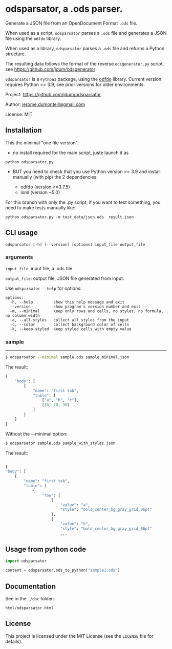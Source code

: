 # odsparsator, a .ods parser.

Generate a JSON file from an OpenDocument Format `.ods` file.

When used as a script, `odsparsator` parses a `.ods` file and generates a JSON
file using the `odfdo` library.

When used as a library, `odsparsator` parses a `.ods` file and returns a Python
structure.

The resulting data follows the format of the reverse `odsgenerator.py` script,
see https://github.com/jdum/odsgenerator

`odsparsator` is a `Python3` package, using the [odfdo](https://github.com/jdum/odfdo) library. Current version requires Python >= 3.9, see prior versions for older environments.

Project:
https://github.com/jdum/odsparsator

Author:
jerome.dumonteil@gmail.com

License:
MIT

## Installation

This the minimal "one file version".

-   no install required for the main script, juste launch it as

```
python odsparsator.py
```

-   BUT you need to check that you use Python version >= 3.9 and install manually (with pip) the 2 dependencies:

    -   odfdo (version >=3.7.5)
    -   lxml (version ~5.0)

For this branch with only the .py script, if you want to test something, you need to make tests manually like:

```
python odsparsator.py -m test_data/json.ods  result.json
```

## CLI usage

```
odsparsator [-h] [--version] [options] input_file output_file
```

### arguments

`input_file`: input file, a .ods file.

`output_file`: output file, JSON file generated from input.

Use `odsparsator --help` for options:

```
options:
  -h, --help         show this help message and exit
  --version          show program's version number and exit
  -m, --minimal      keep only rows and cells, no styles, no formula, no column width
  -a, --all-styles   collect all styles from the input
  -c, --color        collect background color of cells
  -k, --keep-styled  keep styled cells with empty value

```

### sample

---

```sh
$ odsparsator --minimal sample.ods sample_minimal.json
```

The result:

```python
{
    "body": [
        {
            "name": "first tab",
            "table": [
                ["a", "b", "c"],
                [10, 20, 30]
            ]
        }
    ]
}
```

Without the --minimal option:

```sh
$ odsparsator sample.ods sample_with_styles.json
```

The result:

```python

{
"body": [
    {
        "name": "first tab",
        "table": [
            {
                "row": [
                    {
                        "value": "a",
                        "style": "bold_center_bg_gray_grid_06pt"
                    },
                    {
                        "value": "b",
                        "style": "bold_center_bg_gray_grid_06pt"
                        ...
```

## Usage from python code

```python
import odsparsator

content = odsparsator.ods_to_python("sample1.ods")
```

## Documentation

See in the `./doc` folder:

`html/odsparsator.html`

## License

This project is licensed under the MIT License (see the
`LICENSE` file for details).
